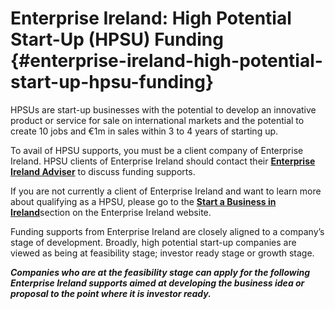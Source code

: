 # Enterprise Ireland: High Potential Start-Up (HPSU) Funding {#enterprise-ireland-high-potential-start-up-hpsu-funding}

HPSUs are start-up businesses with the potential to develop an innovative product or service for sale on international markets and the potential to create 10 jobs and €1m in sales within 3 to 4 years of starting up.

To avail of HPSU supports, you must be a client company of Enterprise Ireland.  HPSU clients of Enterprise Ireland should contact their [**Enterprise Ireland Adviser**](http://www.enterprise-ireland.com/en/About-Us/Our-People/DA%20Finder/) to discuss funding supports.

If you are not currently a client of Enterprise Ireland and want to learn more about qualifying as a HPSU, please go to the [**Start a Business in Ireland**](http://www.enterprise-ireland.com/EI_Corporate/en/Start-a-Business-in-Ireland/Do-I-qualify-as-a-HPSU-/Overview.html)section on the Enterprise Ireland website.

Funding supports from Enterprise Ireland are closely aligned to a company’s stage of development. Broadly, high potential start-up companies are viewed as being at feasibility stage; investor ready stage or growth stage.

**_Companies who are at the feasibility stage can apply for the following Enterprise Ireland supports aimed at developing the business idea or proposal to the point where it is investor ready._**